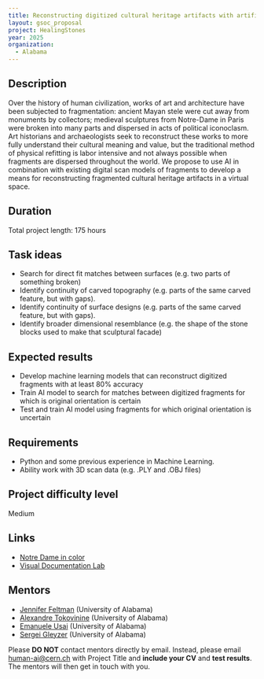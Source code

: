 ```yaml
---
title: Reconstructing digitized cultural heritage artifacts with artificial intelligence
layout: gsoc_proposal
project: HealingStones
year: 2025
organization:
  - Alabama
---
```


## Description

Over the history of human civilization, works of art and architecture have been subjected to fragmentation: ancient Mayan stele were cut away from monuments by collectors; medieval sculptures from Notre-Dame in Paris were broken into many parts and dispersed in acts of political iconoclasm. Art historians and archaeologists seek to reconstruct these works to more fully understand their cultural meaning and value, but the traditional method of physical refitting is labor intensive and not always possible when fragments are dispersed throughout the world. We propose to use AI in combination with existing digital scan models of fragments to develop a means for reconstructing fragmented cultural heritage artifacts in a virtual space.


## Duration

Total project length: 175 hours

## Task ideas
 * Search for direct fit matches between surfaces (e.g. two parts of something broken)
 * Identify continuity of carved topography (e.g. parts of the same carved feature, but with gaps).
 * Identify continuity of surface designs (e.g. parts of the same carved feature, but with gaps).
 * Identify broader dimensional resemblance (e.g. the shape of the stone blocks used to make that sculptural facade)


## Expected results
 * Develop machine learning models that can reconstruct digitized fragments with at least 80% accuracy
 * Train AI model to search for matches between digitized fragments for which is original orientation is certain
 * Test and train AI model using fragments for which original orientation is uncertain

## Requirements
 * Python and some previous experience in Machine Learning.
 * Ability work with 3D scan data (e.g. .PLY and .OBJ files)


## Project difficulty level
Medium

## Links
 * [Notre Dame in color](https://adhc1.ua.edu/notre_dame_in_color/)
 * [Visual Documentation Lab](https://sites.ua.edu/atokovinine/3d-lab/)


## Mentors
  * [Jennifer Feltman](https://art.ua.edu/people/jennifer-m-feltman/) (University of Alabama)
  * [Alexandre Tokovinine](https://anthropology.ua.edu/people/alexandre-tokovinine/) (University of Alabama)
  * [Emanuele Usai](mailto:human-ai@cern.ch) (University of Alabama)
  * [Sergei Gleyzer](mailto:human-ai@cern.ch) (University of Alabama)

<!-- ## Test
Please use [this link](https://docs.google.com/document/d/e/2PACX-1vQojnszopRSV0t5jZsEL3PKOCWOrkUflBnnpIJp_Gb9Jtalky4TAnnPlhltwfU60HLiuNdtaRaLurV4/pub) to access the test for this project. -->


Please **DO NOT** contact mentors directly by email. Instead, please email [human-ai@cern.ch](mailto:human-ai@cern.ch) with Project Title and **include your CV** and **test results**. The mentors will then get in touch with you.


